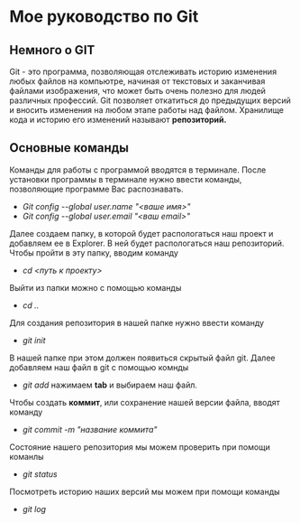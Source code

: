 # Мое руководство по Git 
## Немного о GIT
Git - это программа, позволяющая отслеживать историю изменения любых файлов на компьютре, начиная от текстовых и заканчивая файлами изображения, что может быть очень полезно для людей различных профессий. Git позволяет откатиться до предыдущих версий и вносить изменения на любом этапе работы над файлом. Хранилище кода и историю его изменений называют **репозиторий.**

## Основные команды
Команды для работы с программой вводятся в терминале. После установки программы в терминале нужно ввести команды, позволяющие программе Вас распознавать.
*  _Git config --global user.name "<ваше имя>"_
* _Git config --global user.email "<ваш email>"_

Далее создаем папку, в которой будет распологаться наш проект и добавляем ее в Explorer. В ней будет распологаться наш репозиторий. Чтобы пройти в эту папку, вводим команду
* _cd <путь к проекту>_

Выйти из папки можно с помощью команды 
* _cd .._

Для создания репозитория в нашей папке нужно ввести команду
* _git init_

В нашей папке при этом должен появиться скрытый файл git. Далее добавляем наш файл в git с помощью комнды 

* _git add_ нажимаем **tab** и выбираем наш файл.

Чтобы создать __коммит__, или сохранение нашей версии файла, вводят команду 

* _git commit -m "название коммита"_

Состояние нашего репозитория мы можем проверить при помощи команлы

* _git status_

Посмотреть историю наших версий мы можем при помощи команды 

* _git log_